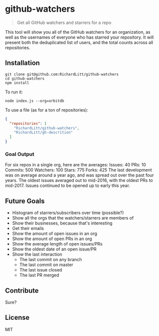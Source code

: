 # github-watchers

> Get all GitHub watchers and starrers for a repo

This tool will show you all of the GitHub watchers for an organization, as well as the usernames of everyone who has starred your repository. It will present both the deduplicated list of users, and the total counts across all repositories.

## Installation

```
git clone git@github.com:RichardLitt/github-watchers
cd github-watchers
npm install
```

To run it:

```
node index.js --org=orbitdb
```

To use a file (as for a ton of repositories):

```json
{
  "repositories": [
    "RichardLitt/github-watchers",
    "RichardLitt/gh-descrition"
  ]
}
```


### Goal Output

For six repos in a single org, here are the averages:
Issues: 40
PRs: 10
Commits: 500
Watchers: 100
Stars: 775
Forks: 425
The last development was on average around a year ago, and was spread out over the past four years.
The oldest issues averaged out to mid-2016, with the oldest PRs to mid-2017. Issues continued to be opened up to early this year.


## Future Goals

- Histogram of starrers/subscribers over time (possible?)
- Show all the orgs that the watchers/starrers are members of
- Show their businesses, because that's interesting
- Get their emails
- Show the amount of open issues in an org
- Show the amount of open PRs in an org
- Show the average length of open issues/PRs
- Show the oldest date of an open issue/PR
- Show the last interaction
  - The last commit on any branch
  - The last commit on master
  - The last issue closed
  - The last PR merged

## Contribute

Sure?

## License

MIT
